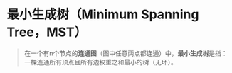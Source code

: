 # 最小生成树（Minimum Spanning Tree，MST）
> 在一个有n个节点的**连通图**（图中任意两点都连通）中，**最小生成树**是指：一棵连通所有顶点且所有边权重之和最小的树（无环）。
